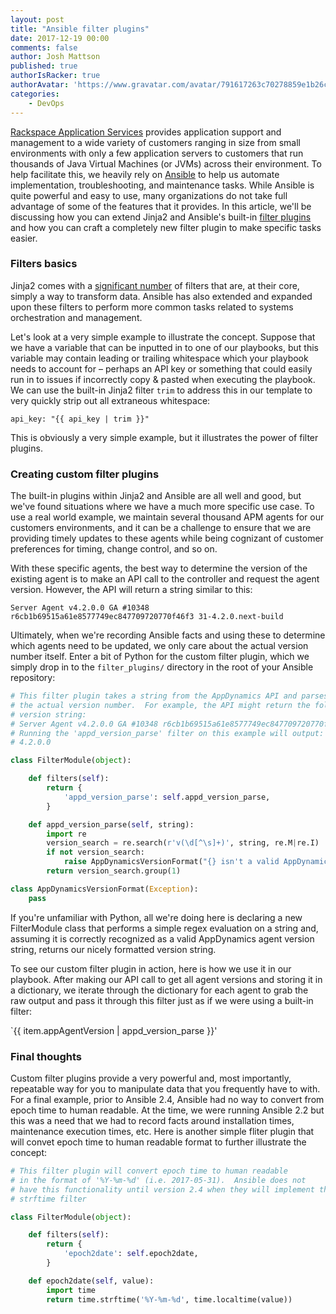 ```yaml
---
layout: post
title: "Ansible filter plugins"
date: 2017-12-19 00:00
comments: false
author: Josh Mattson
published: true
authorIsRacker: true
authorAvatar: 'https://www.gravatar.com/avatar/791617263c70278859e1b26c15d13eab'
categories:
    - DevOps
---
```


[Rackspace Application Services](https://www.rackspace.com/en-us/digital/rackspace-application-services) provides application support and management to a wide variety of customers ranging in size from small environments with only a few application servers to customers that run thousands of Java Virtual Machines (or JVMs) across their environment.  To help facilitate this, we heavily rely on [Ansible](https://www.ansible.com/) to help us automate implementation, troubleshooting, and maintenance tasks.  While Ansible is quite powerful and easy to use, many organizations do not take full advantage of some of the features that it provides.  In this article, we'll be discussing how you can extend Jinja2 and Ansible's built-in [filter plugins](https://docs.ansible.com/ansible/latest/dev_guide/developing_plugins.html#filter-plugins) and how you can craft a completely new filter plugin to make specific tasks easier.

<!-- more -->

### Filters basics

Jinja2 comes with a [significant number](https://jinja.pocoo.org/docs/2.10/templates/#builtin-filters) of filters that are, at their core, simply a way to transform data.  Ansible has also extended and expanded upon these filters to perform more common tasks related to systems orchestration and management.

Let's look at a very simple example to illustrate the concept.  Suppose that we have a variable that can be inputted in to one of our playbooks, but this variable may contain leading or trailing whitespace which your playbook needs to account for – perhaps an API key or something that could easily run in to issues if incorrectly copy & pasted when executing the playbook.  We can use the built-in Jinja2 filter `trim` to address this in our template to very quickly strip out all extraneous whitespace:


`api_key: "{{ api_key | trim }}"`

This is obviously a very simple example, but it illustrates the power of filter plugins.

### Creating custom filter plugins

The built-in plugins within Jinja2 and Ansible are all well and good, but we've found situations where we have a much more specific use case.  To use a real world example, we maintain several thousand APM agents for our customers environments, and it can be a challenge to ensure that we are providing timely updates to these agents while being cognizant of customer preferences for timing, change control, and so on.

With these specific agents, the best way to determine the version of the existing agent is to make an API call to the controller and request the agent version.  However, the API will return a string similar to this:

`Server Agent v4.2.0.0 GA #10348 r6cb1b69515a61e8577749ec847709720770f46f3 31-4.2.0.next-build`

Ultimately, when we're recording Ansible facts and using these to determine which agents need to be updated, we only care about the actual version number itself.  Enter a bit of Python for the custom filter plugin, which we simply drop in to the `filter_plugins/` directory in the root of your Ansible repository:


```python
# This filter plugin takes a string from the AppDynamics API and parses out
# the actual version number.  For example, the API might return the following
# version string:
# Server Agent v4.2.0.0 GA #10348 r6cb1b69515a61e8577749ec847709720770f46f3 31-4.2.0.next-build
# Running the 'appd_version_parse' filter on this example will output:
# 4.2.0.0

class FilterModule(object):

    def filters(self):
        return {
            'appd_version_parse': self.appd_version_parse,
        }

    def appd_version_parse(self, string):
        import re
        version_search = re.search(r'v(\d[^\s]+)', string, re.M|re.I)
        if not version_search:
            raise AppDynamicsVersionFormat("{} isn't a valid AppDynamics version string.".format(string))
        return version_search.group(1)

class AppDynamicsVersionFormat(Exception):
    pass
```

If you're unfamiliar with Python, all we're doing here is declaring a new FilterModule class that performs a simple regex evaluation on a string and, assuming it is correctly recognized as a valid AppDynamics agent version string, returns our nicely formatted version string.

To see our custom filter plugin in action, here is how we use it in our playbook.  After making our API call to get all agent versions and storing it in a dictionary, we iterate through the dictionary for each agent to grab the raw output and pass it through this filter just as if we were using a built-in filter:

`{{ item.appAgentVersion | appd_version_parse }}'

### Final thoughts

Custom filter plugins provide a very powerful and, most importantly, repeatable way for you to manipulate data that you frequently have to with.  For a final example, prior to Ansible 2.4, Ansible had no way to convert from epoch time to human readable.  At the time, we were running Ansible 2.2 but this was a need that we had to record facts around installation times, maintenance execution times, etc.  Here is another simple fliter plugin that will convet epoch time to human readable format to further illustrate the concept:

```python
# This filter plugin will convert epoch time to human readable
# in the format of '%Y-%m-%d' (i.e. 2017-05-31).  Ansible does not
# have this functionality until version 2.4 when they will implement the
# strftime filter

class FilterModule(object):

    def filters(self):
        return {
            'epoch2date': self.epoch2date,
        }

    def epoch2date(self, value):
        import time
        return time.strftime('%Y-%m-%d', time.localtime(value))
 ```
